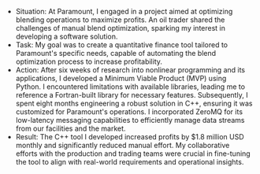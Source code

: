 - Situation: At Paramount, I engaged in a project aimed at optimizing blending operations to maximize profits. An oil trader shared the challenges of manual blend optimization, sparking my interest in developing a software solution.
- Task: My goal was to create a quantitative finance tool tailored to Paramount's specific needs, capable of automating the blend optimization process to increase profitability.
- Action: After six weeks of research into nonlinear programming and its applications, I developed a Minimum Viable Product (MVP) using Python. I encountered limitations with available libraries, leading me to reference a Fortran-built library for necessary features. Subsequently, I spent eight months engineering a robust solution in C++, ensuring it was customized for Paramount's operations. I incorporated ZeroMQ for its low-latency messaging capabilities to efficiently manage data streams from our facilities and the market.
- Result: The C++ tool I developed increased profits by $1.8 million USD monthly and significantly reduced manual effort. My collaborative efforts with the production and trading teams were crucial in fine-tuning the tool to align with real-world requirements and operational insights.